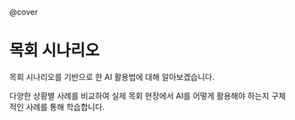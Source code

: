 @cover

# 목회 시나리오

목회 시나리오를 기반으로 한 AI 활용법에 대해 알아보겠습니다.

다양한 상황별 사례를 비교하여 실제 목회 현장에서 AI를 어떻게 활용해야 하는지 구체적인 사례를 통해 학습합니다.
